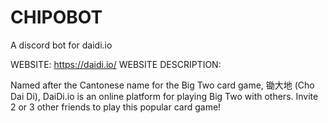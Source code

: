# CHIPOBOT

A discord bot for daidi.io

WEBSITE: https://daidi.io/
WEBSITE DESCRIPTION:

Named after the Cantonese name for the Big Two card game, 锄大地 (Cho Dai Di), DaiDi.io is an online platform for playing Big Two with others. Invite 2 or 3 other friends to play this popular card game!
